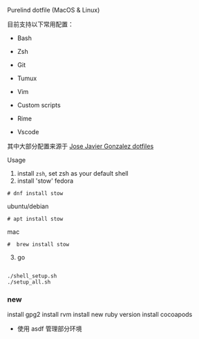 Purelind dotfile (MacOS & Linux)

目前支持以下常用配置：

* Bash

* Zsh

* Git

* Tumux

* Vim

* Custom scripts

* Rime

* Vscode

  



其中大部分配置来源于 [Jose Javier Gonzalez dotfiles](https://github.com/jjgo/dotfiles)




Usage
1. install `zsh`, set zsh as your default shell
2. install 'stow'
fedora
```shell
# dnf install stow
```
ubuntu/debian
```shell
# apt install stow
```
mac
```shell
#  brew install stow
```
3. go
```shell

./shell_setup.sh
./setup_all.sh
```


### new
install gpg2
install rvm
install new ruby version
install cocoapods
* 使用 asdf 管理部分环境

